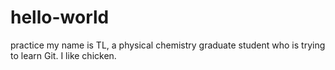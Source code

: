 # hello-world
practice
my name is TL, a physical chemistry graduate student who is trying to learn Git. I like chicken.
